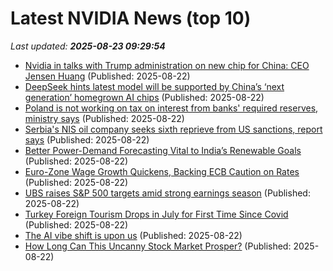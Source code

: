 # Latest NVIDIA News (top 10)
_Last updated: **2025-08-23 09:29:54**_

- [Nvidia in talks with Trump administration on new chip for China: CEO Jensen Huang](https://economictimes.indiatimes.com/tech/technology/nvidia-in-talks-with-trump-administration-on-new-chip-for-china-ceo-jensen-huang/articleshow/123451346.cms) (Published: 2025-08-22)
- [DeepSeek hints latest model will be supported by China’s ‘next generation’ homegrown AI chips](https://www.cnbc.com/2025/08/22/deepseek-hints-latest-model-supported-by-chinas-next-generation-homegrown-ai-chips.html) (Published: 2025-08-22)
- [Poland is not working on tax on interest from banks' required reserves, ministry says](https://biztoc.com/x/40e3d90539885c0e) (Published: 2025-08-22)
- [Serbia's NIS oil company seeks sixth reprieve from US sanctions, report says](https://biztoc.com/x/7f75b8627f1ebe4c) (Published: 2025-08-22)
- [Better Power-Demand Forecasting Vital to India’s Renewable Goals](https://biztoc.com/x/43ce3e9553d28459) (Published: 2025-08-22)
- [Euro-Zone Wage Growth Quickens, Backing ECB Caution on Rates](https://biztoc.com/x/54058ba98599f105) (Published: 2025-08-22)
- [UBS raises S&P 500 targets amid strong earnings season](https://finance.yahoo.com/news/ubs-raises-p-500-targets-092022893.html) (Published: 2025-08-22)
- [Turkey Foreign Tourism Drops in July for First Time Since Covid](https://biztoc.com/x/6085be7f370f5dcb) (Published: 2025-08-22)
- [The AI vibe shift is upon us](https://biztoc.com/x/cbc722aff074963d) (Published: 2025-08-22)
- [How Long Can This Uncanny Stock Market Prosper?](https://biztoc.com/x/f21569776718bfab) (Published: 2025-08-22)
